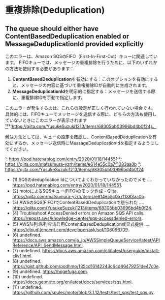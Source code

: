 # 重複排除(Deduplication)

## The queue should either have ContentBasedDeduplication enabled or MessageDeduplicationId provided explicitly

このエラーは、Amazon SQSのFIFO（First-In-First-Out）キューに関連しています。
FIFOキューでは、メッセージの重複排除を行うために、以下のいずれかの方法を使用する必要があります：

1. **ContentBasedDeduplication**を有効にする：このオプションを有効にすると、メッセージの内容に基づいて重複排除IDが自動的に生成されます。
2. **MessageDeduplicationId**を明示的に指定する：メッセージを送信する際に、重複排除IDを手動で指定します。

このエラーが発生するのは、これらの設定が正しく行われていない場合です。
具体的には、FIFOキューでメッセージを送信する際に、どちらの方法も使用していないときにこのエラーが表示されます
[¹](https://pod.hatenablog.com/entry/2020/01/18/144551)[²](https://qiita.com/matsumura-yzrh/items/e614e55c0a7f1383aa0b)³(<https://qiita.com/YusukeSuzuki1213/items/68305bb03996bd4b0f24)。>

解決方法としては、キューの設定を確認し、ContentBasedDeduplicationを有効にするか、メッセージ送信時にMessageDeduplicationIdを指定するようにしてください。

[¹](https://pod.hatenablog.com/entry/2020/01/18/144551): <https://pod.hatenablog.com/entry/2020/01/18/144551>
[²](https://qiita.com/matsumura-yzrh/items/e614e55c0a7f1383aa0b): <https://qiita.com/matsumura-yzrh/items/e614e55c0a7f1383aa0b>
[³](https://qiita.com/YusukeSuzuki1213/items/68305bb03996bd4b0f24): <https://qiita.com/YusukeSuzuki1213/items/68305bb03996bd4b0f24>

- (1) SQSのdeduplication Idについてよくわかっていなかったのでメモ .... <https://pod.hatenablog.com/entry/2020/01/18/144551>.
- (2) motoによるSQSキュー(FIFO)のモック作成 - Qiita. <https://qiita.com/matsumura-yzrh/items/e614e55c0a7f1383aa0b>.
- (3) AWSのSQS(FIFO)でContentBasedDeduplicationで怒られた .... <https://qiita.com/YusukeSuzuki1213/items/68305bb03996bd4b0f24>.
- (4) Troubleshoot AccessDenied errors on Amazon SQS API calls. <https://repost.aws/knowledge-center/sqs-accessdenied-errors>.
- (5) AWS队列:队列应该启用ContentBasedDeduplication或显式提供 .... <https://cloud.tencent.com/developer/ask/sof/108096709>.
- (6) undefined. <https://docs.aws.amazon.com/ja_jp/AWSSimpleQueueService/latest/APIReference/API_SendMessage.html>.
- (7) undefined. <https://docs.aws.amazon.com/cli/latest/userguide/install-cliv1.html>.
- (8) undefined. <https://gist.github.com/podhmo/135cd16142243c6cd46479251de47c0e>.
- (9) undefined. <https://hogefuga.com>.
- (10) undefined. <https://docs.getmoto.org/en/latest/docs/services/sqs.html>.
- (11) undefined. <https://github.com/spulec/moto/blob/3.1.12/tests/test_sqs/test_sqs.py>.

